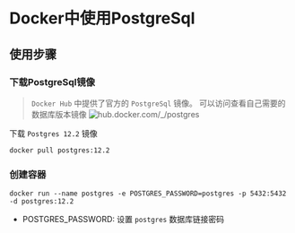 # Docker中使用PostgreSql

## 使用步骤

### 下载PostgreSql镜像

> `Docker Hub` 中提供了官方的 `PostgreSql` 镜像。 可以访问查看自己需要的数据库版本镜像 ![hub.docker.com/_/postgres](https://hub.docker.com/_/postgres)  

下载 ```Postgres 12.2``` 镜像

```shell
docker pull postgres:12.2
```

### 创建容器


```
docker run --name postgres -e POSTGRES_PASSWORD=postgres -p 5432:5432 -d postgres:12.2
```

- POSTGRES_PASSWORD: 设置 `postgres` 数据库链接密码

